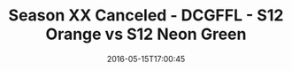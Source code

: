 ---
title: Season XX Canceled - DCGFFL - S12 Orange vs S12 Neon Green
teams-score:
- team: _teams/s12-orange.md
  score: 48
- team: _teams/s12-neon-green.md
  score: 19
mvp: ''
game-ball: ''
season: 12
week: 0
date: '2016-05-15T17:00:45'
pageid: season-12-playoffs-may-15-2016-4181-vs-4191
---